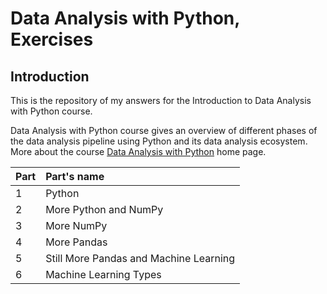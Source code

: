 # Data Analysis with Python, Exercises

## Introduction

This is the repository of my answers for the Introduction to Data Analysis with Python course.

Data Analysis with Python course gives an overview of different phases of the data analysis pipeline using Python and its data analysis ecosystem.
More about the course [Data Analysis with Python](https://courses.mooc.fi/org/uh-cs/courses/data-analysis-with-python-2024-2025) home page.

| Part          | Part's name    |
| :-------------| :--------------|
| 1             | Python
| 2             | More Python and NumPy
| 3             | More NumPy
| 4             | More Pandas
| 5             | Still More Pandas and Machine Learning
| 6             | Machine Learning Types
